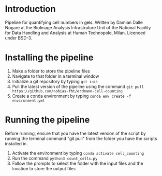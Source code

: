 # Introduction

Pipeline for quantifying cell numbers in gels.
Written by Damian Dalle Nogare at the BioImage Analysis Infrastruture Unit of the National Facility for Data Handling and Analysis at Human Technopole, Milan. Licenced under BSD-3.

# Installing the pipeline

1. Make a folder to store the pipeline files
2. Navigate to that folder in a terminal window
3. Initialize a git repository by typing `git init`
4. Pull the latest version of the pipeline using the command `git pull https://github.com/nobias-fht/erdmann-cell-counting`
5. Create a conda environment by typing `conda env create -f environment.yml`


# Running the pipeline

Before running, ensure that you have the latest version of the script by running the terminal command "git pull" from the folder you have the scripts installed in.

1. Activate the environment by typing `conda activate cell_counting`
2. Run the command `python3 count_cells.py`
3. Follow the prompts to select the folder with the input files and the location to store the output files



